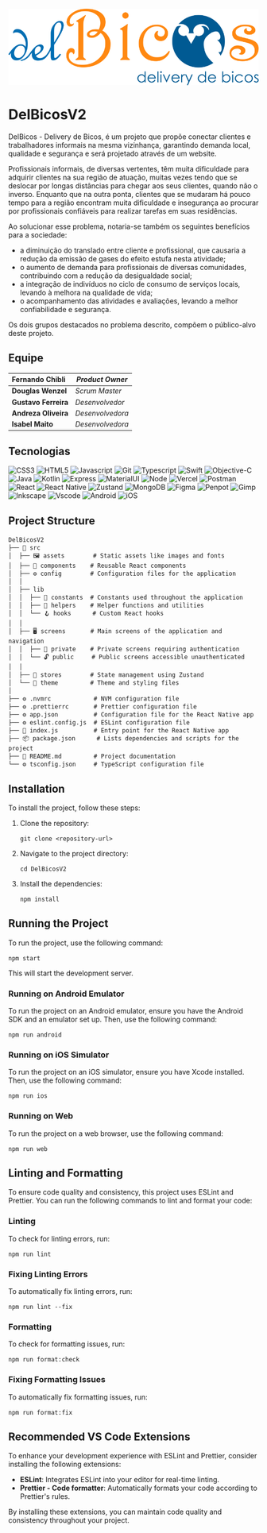 <p align="center">
    <picture>
      <source media="(prefers-color-scheme: dark)" srcset="assets/DelBicos_git.png">
      <source media="(prefers-color-scheme: light)" srcset="assets/DelBicos_LogoH.png">
      <img alt="Shows a black logo in light color mode and a white one in dark color mode." src="assets/DelBicos_git.png">
    </picture>
</p>

# DelBicosV2

DelBicos - Delivery de Bicos, é um projeto que propõe conectar clientes e trabalhadores informais na mesma vizinhança, garantindo demanda local, qualidade e segurança e será projetado através de um website.

Profissionais informais, de diversas vertentes, têm muita dificuldade para adquirir clientes na sua região de atuação, muitas vezes tendo que se deslocar por longas distâncias para chegar aos seus clientes, quando não o inverso. Enquanto que na outra ponta, clientes que se mudaram há pouco tempo para a região encontram muita dificuldade e insegurança ao procurar por profissionais confiáveis para realizar tarefas em suas residências.

Ao solucionar esse problema, notaria-se também os seguintes benefícios para a sociedade:

- a diminuição do translado entre cliente e profissional, que causaria a redução da emissão de gases do efeito estufa nesta atividade;
- o aumento de demanda para profissionais de diversas comunidades, contribuindo com a redução da desigualdade social;
- a integração de indivíduos no ciclo de consumo de serviços locais, levando à melhora na qualidade de vida;
- o acompanhamento das atividades e avaliações, levando a melhor confiabilidade e segurança.

Os dois grupos destacados no problema descrito, compõem o público-alvo deste projeto.

## Equipe

| Fernando Chibli      | _Product Owner_  |
| :------------------- | ---------------- |
| **Douglas Wenzel**   | _Scrum Master_   |
| **Gustavo Ferreira** | _Desenvolvedor_  |
| **Andreza Oliveira** | _Desenvolvedora_ |
| **Isabel Maito**     | _Desenvolvedora_ |

## Tecnologias

![CSS3](https://img.shields.io/badge/CSS3-1572B6?style=for-the-badge&logo=css3&logoColor=white) ![HTML5](https://img.shields.io/badge/HTML5-E34F26?style=for-the-badge&logo=html5&logoColor=white) ![Javascript](https://img.shields.io/badge/JavaScript-F7DF1E?style=for-the-badge&logo=javascript&logoColor=black) ![Git](https://img.shields.io/badge/GIT-E44C30?style=for-the-badge&logo=git&logoColor=white) ![Typescript](https://img.shields.io/badge/TypeScript-007ACC?style=for-the-badge&logo=typescript&logoColor=white) ![Swift](https://img.shields.io/badge/swift-F54A2A?style=for-the-badge&logo=swift&logoColor=white) ![Objective-C](https://img.shields.io/badge/OBJECTIVE--C-%233A95E3.svg?style=for-the-badge&logo=apple&logoColor=white) ![Java](https://img.shields.io/badge/java-%23ED8B00.svg?style=for-the-badge&logo=openjdk&logoColor=white) ![Kotlin](https://img.shields.io/badge/Kotlin-0095D5?&style=for-the-badge&logo=kotlin&logoColor=white) ![Express](https://img.shields.io/badge/Express%20js-000000?style=for-the-badge&logo=express&logoColor=white) ![MaterialUI](https://img.shields.io/badge/Material%20UI-007FFF?style=for-the-badge&logo=mui&logoColor=white) ![Node](https://img.shields.io/badge/Node%20js-339933?style=for-the-badge&logo=nodedotjs&logoColor=white) ![Vercel](https://img.shields.io/badge/Vercel-000000?style=for-the-badge&logo=vercel&logoColor=white) ![Postman](https://img.shields.io/badge/Postman-FF6C37?style=for-the-badge&logo=Postman&logoColor=white) ![React](https://img.shields.io/badge/React-20232A?style=for-the-badge&logo=react&logoColor=61DAFB) ![React Native](https://img.shields.io/badge/React_Native-20232A?style=for-the-badge&logo=react&logoColor=61DAFB) ![Zustand](https://img.shields.io/badge/Zustand-007ACC?style=for-the-badge&logo=React&logoColor=white) ![MongoDB](https://img.shields.io/badge/MongoDB-4EA94B?style=for-the-badge&logo=mongodb&logoColor=white) ![Figma](https://img.shields.io/badge/Figma-F24E1E?style=for-the-badge&logo=figma&logoColor=white) ![Penpot](https://img.shields.io/badge/Penpot-000000?style=for-the-badge&logo=penpot&logoColor=white) ![Gimp](https://img.shields.io/badge/gimp-5C5543?style=for-the-badge&logo=gimp&logoColor=white) ![Inkscape](https://img.shields.io/badge/Inkscape-000000?style=for-the-badge&logo=Inkscape&logoColor=white) ![Vscode](https://img.shields.io/badge/Vscode-007ACC?style=for-the-badge&logo=visual-studio-code&logoColor=white) ![Android](https://img.shields.io/badge/Android-3DDC84?style=for-the-badge&logo=android&logoColor=white) ![iOS](https://img.shields.io/badge/iOS-000000?style=for-the-badge&logo=ios&logoColor=white)

## Project Structure

```
DelBicosV2
├── 📁 src
│  ├── 🖼️ assets        # Static assets like images and fonts
│  ├── 🧩 components    # Reusable React components
│  ├── ⚙️ config        # Configuration files for the application
│  │
│  ├── lib
│  │  ├── 🧱 constants  # Constants used throughout the application
│  │  ├── 🔧 helpers    # Helper functions and utilities
│  │  └── 🪝 hooks      # Custom React hooks
│  │
│  ├── 🖥️ screens       # Main screens of the application and navigation
│  │  ├── 🔐 private    # Private screens requiring authentication
│  │  └── 🔓 public     # Public screens accessible unauthenticated
│  │
│  ├── 💾 stores        # State management using Zustand
│  └── 🎨 theme         # Theme and styling files
│
├── ⚙️ .nvmrc            # NVM configuration file
├── ⚙️ .prettierrc       # Prettier configuration file
├── ⚙️ app.json          # Configuration file for the React Native app
├── ⚙️ eslint.config.js  # ESLint configuration file
├── 📄 index.js          # Entry point for the React Native app
├── 📦 package.json      # Lists dependencies and scripts for the project
├── 📖 README.md         # Project documentation
└── ⚙️ tsconfig.json     # TypeScript configuration file
```

## Installation

To install the project, follow these steps:

1. Clone the repository:

   ```
   git clone <repository-url>
   ```

2. Navigate to the project directory:

   ```
   cd DelBicosV2
   ```

3. Install the dependencies:

   ```
   npm install
   ```

## Running the Project

To run the project, use the following command:

```
npm start
```

This will start the development server.

### Running on Android Emulator

To run the project on an Android emulator, ensure you have the Android SDK and an emulator set up. Then, use the following command:

```
npm run android
```

### Running on iOS Simulator

To run the project on an iOS simulator, ensure you have Xcode installed. Then, use the following command:

```
npm run ios
```

### Running on Web

To run the project on a web browser, use the following command:

```
npm run web
```

## Linting and Formatting

To ensure code quality and consistency, this project uses ESLint and Prettier. You can run the following commands to lint and format your code:

### Linting

To check for linting errors, run:

```
npm run lint
```

### Fixing Linting Errors

To automatically fix linting errors, run:

```
npm run lint --fix
```

### Formatting

To check for formatting issues, run:

```
npm run format:check
```

### Fixing Formatting Issues

To automatically fix formatting issues, run:

```
npm run format:fix
```

## Recommended VS Code Extensions

To enhance your development experience with ESLint and Prettier, consider installing the following extensions:

- **ESLint**: Integrates ESLint into your editor for real-time linting.
- **Prettier - Code formatter**: Automatically formats your code according to Prettier's rules.

By installing these extensions, you can maintain code quality and consistency throughout your project.
